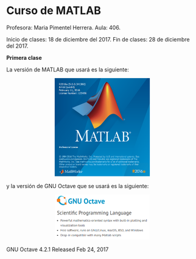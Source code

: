 # Curso de MATLAB #

Profesora: Maria Pimentel Herrera.
Aula: 406.

Inicio de clases: 18 de diciembre del 2017.
Fin de clases: 28 de diciembre del 2017.

**Primera clase**

La versión de MATLAB que usará es la siguiente:

<p align="center">
  <img src="https://github.com/carlosal1015/MATLAB/blob/master/images/logomatlab.png" width="250">
</p>

y la versión de GNU Octave que se usará es la siguiente:

<p align="center">
  <img src="https://github.com/carlosal1015/MATLAB/blob/master/images/gnuoctave.png" width="250">
</p>

GNU Octave 4.2.1 Released
Feb 24, 2017
